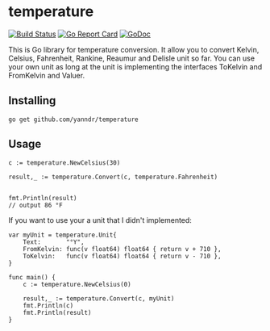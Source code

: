 # temperature
[![Build Status](https://travis-ci.org/yanndr/temperature.svg?branch=master)](https://travis-ci.org/yanndr/temperature) [![Go Report Card](https://goreportcard.com/badge/github.com/yanndr/temperature)](https://goreportcard.com/report/github.com/yanndr/temperature)
[![GoDoc](https://godoc.org/github.com/yanndr/temperature?status.svg)](https://godoc.org/github.com/yanndr/temperature)

This is Go library for temperature conversion.
It allow you to convert Kelvin, Celsius, Fahrenheit, Rankine, Reaumur and Delisle unit so far.
You can use your own unit as long at the unit is implementing the interfaces ToKelvin and FromKelvin and Valuer.

## Installing

```
go get github.com/yanndr/temperature
```

## Usage
 
```
c := temperature.NewCelsius(30)

result,_ := temperature.Convert(c, temperature.Fahrenheit)


fmt.Println(result)
// output 86 °F
```

If you want to use your a unit that I didn't implemented:

```
var myUnit = temperature.Unit{
	Text:       "°Y",
	FromKelvin: func(v float64) float64 { return v + 710 },
	ToKelvin:   func(v float64) float64 { return v - 710 },
}

func main() {
	c := temperature.NewCelsius(0)

	result,_ := temperature.Convert(c, myUnit)
	fmt.Println(c)
	fmt.Println(result)
}

```
